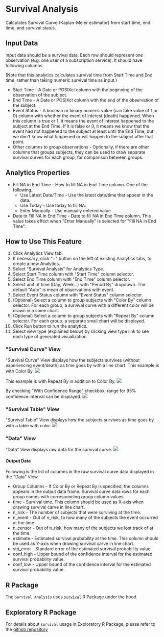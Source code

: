 # Survival Analysis
Calculates Survival Curve (Kaplan-Meier estimator) from start time, end time, and survival status.

## Input Data
Input data should be a survival data. Each row should represent one observation (e.g. one user of a subscription service). It should have following columns.

(Note that this analytics calculates survival time from Start Time and End time, rather than taking numeric survival time as input.)
  * Start Time - A Date or POSIXct column with the beginning of the observation of the subject.
  * End Time - A Date or POSIXct column with the end of the observation of the subject.
  * Event Status - A boolean or binary numeric value (can take value of 1 or 0) column with whether the event of interest (death) happened. When this column is true or 1, it means the event of interest happened to the subject at the End Time. If it is false or 0, it means we know that the event had not happened to the subject at least until the End Time, but we don't know what happened or will happen to the subject after that point.
  * Other columns to group observations - Optionally, if there are other columns that groups subjects, they can be used to draw separate survival curves for each group, for comparison between groups.

## Analytics Properties
  * Fill NA in End Time - How to fill NA in End Time column. One of the following.
    * Use Latest Date/Time - Use the latest date/time that appear in the data.
    * Use Today - Use today to fill NA.
    * Enter Manually  - Use manually entered value
  * Date to Fill NA in End Time - Date to fill NA in End Time column. This value takes effect when "Enter Manually" is selected for "Fill NA in End Time".

## How to Use This Feature
1. Click Analytics View tab.
2. If necessary, click "+" button on the left of existing Analytics tabs, to create a new Analytics.
3. Select "Survival Analysis" for Analytics Type.
4. Select Start Time column with "Start Time" column selector.
5. Select End Time column with "End Time" column selector.
6. Select unit of time (Day, Week...) with "Period By" dropdown. The default "Auto" is mean of observations with event.
7. Select Event Status column with "Event Status" column selector.
8. (Optional) Select a column to group subjects with "Color By" column selector. For each group, a survival curve with a different color will be drawn in a same chart.
9. (Optional) Select a column to group subjects with "Repeat By" column selector. For each group, a separate small chart will be displayed.
10. Click Run button to run the analytics.
11. Select view type (explained below) by clicking view type link to see each type of generated visualization.

### "Survival Curve" View
"Survival Curve" View displays how the subjects survives (without experiencing event/death) as time goes by with a line chart.
This example is with Color By.
![](images/survival_curve.png)

This example is with Repeat By in addition to Color By.
![](images/survival_curve_with_repeat.png)

By checking "With Confidence Range" checkbox, range for 95% confidence interval can be displayed.
![](images/survival_curve_with_confint.png)

### "Survival Table" View
"Survival Table" View displays how the subjects survives as time goes by with a table with color.
![](images/survival_table.png)

### "Data" View
"Data" View displays raw data for the survival curve.
![](images/survival_data.png)

#### Output Data
Following is the list of columns in the raw survival curve data displayed in the "Data" View.
* Group Columns - If Color By or Repeat By is specified, the columns appears in the output data frame. Survival curve data rows for each group comes with corresponding group column values.
* time - Survival time. This column should be used as X-axis when drawing survival carve in line chart.
* n_risk - The number of subjects that were surviving at the time.
* n_event - Out of n_risk, to how many of the subjects the event occurred at the time.
* n_censor - Out of n_risk, how many of the subjects we lost track of at the time.
* estimate - Estimated survival probability at the time. This column should be used as Y-axis when drawing survival carve in line chart.
* std_error - Standard error of the estimated survival probability value.
* conf_high - Upper bound of the confidence interval for the estimated survival probability value.
* conf_low - Upper bound of the confidence interval for the estimated survival probability value.

## R Package

The `Survival Analysis` uses [`survival`](https://cran.r-project.org/web/packages/survival/index.html) R Package under the hood.

## Exploratory R Package

For details about `survival` usage in Exploratory R Package, please refer to the [github repository](https://github.com/exploratory-io/exploratory_func/blob/master/R/broom_wrapper.R)
